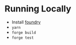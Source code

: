 # Running Locally

- Install [foundry](https://github.com/gakonst/foundry)
- `yarn`
- `forge build`
- `forge test`

